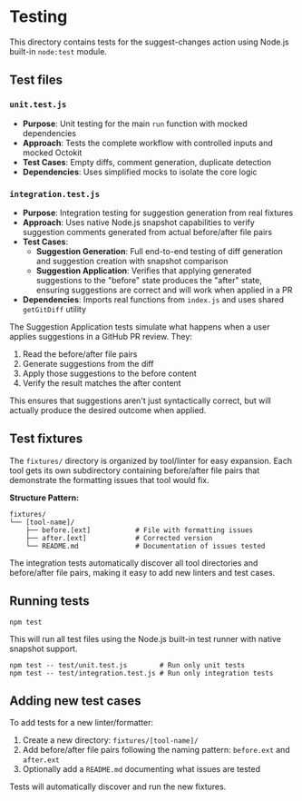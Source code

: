 # Testing

This directory contains tests for the suggest-changes action using Node.js built-in `node:test` module.

## Test files

### `unit.test.js`

- **Purpose**: Unit testing for the main `run` function with mocked dependencies
- **Approach**: Tests the complete workflow with controlled inputs and mocked Octokit
- **Test Cases**: Empty diffs, comment generation, duplicate detection
- **Dependencies**: Uses simplified mocks to isolate the core logic

### `integration.test.js`

- **Purpose**: Integration testing for suggestion generation from real fixtures
- **Approach**: Uses native Node.js snapshot capabilities to verify suggestion comments generated from actual before/after file pairs
- **Test Cases**: 
  - **Suggestion Generation**: Full end-to-end testing of diff generation and suggestion creation with snapshot comparison
  - **Suggestion Application**: Verifies that applying generated suggestions to the "before" state produces the "after" state, ensuring suggestions are correct and will work when applied in a PR
- **Dependencies**: Imports real functions from `index.js` and uses shared `getGitDiff` utility

The Suggestion Application tests simulate what happens when a user applies suggestions in a GitHub PR review. They:
1. Read the before/after file pairs
2. Generate suggestions from the diff
3. Apply those suggestions to the before content
4. Verify the result matches the after content

This ensures that suggestions aren't just syntactically correct, but will actually produce the desired outcome when applied.

## Test fixtures

The `fixtures/` directory is organized by tool/linter for easy expansion. Each tool gets its own subdirectory containing before/after file pairs that demonstrate the formatting issues that tool would fix.

**Structure Pattern:**

```text
fixtures/
└── [tool-name]/
    ├── before.[ext]           # File with formatting issues
    ├── after.[ext]            # Corrected version
    └── README.md              # Documentation of issues tested
```

The integration tests automatically discover all tool directories and before/after file pairs, making it easy to add new linters and test cases.

## Running tests

```shell
npm test
```

This will run all test files using the Node.js built-in test runner with native snapshot support.

```shell
npm test -- test/unit.test.js        # Run only unit tests
npm test -- test/integration.test.js # Run only integration tests
```

## Adding new test cases

To add tests for a new linter/formatter:

1. Create a new directory: `fixtures/[tool-name]/`
2. Add before/after file pairs following the naming pattern: `before.ext` and `after.ext`
3. Optionally add a `README.md` documenting what issues are tested

Tests will automatically discover and run the new fixtures.
